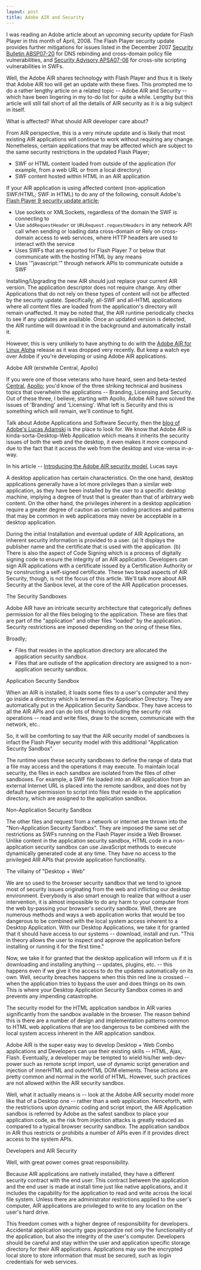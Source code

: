 ```yaml
---
layout: post
title: Adobe AIR and Security
---
```


I was reading an Adobe article about an upcoming security update for Flash Player in this month of April, 2008. The Flash Player security update provides further mitigations for issues listed in the December 2007 <a href="http://www.adobe.com/support/security/bulletins/apsb07-20.html">Security Bulletin ABSP07-20</a> for DNS rebinding and cross-domain policy file vulnerabilities, and <a href="http://www.adobe.com/support/security/advisories/apsa07-06.html">Security Advisory APSA07-06</a> for cross-site scripting vulnerabilities in SWFs.

Well, the Adobe AIR shares technology with Flash Player and thus it is likely that Adobe AIR too will get an update with these fixes. This prompted me to do a rather lengthy article on a related topic -- Adobe AIR and Security -- which have been lingering in my to-do list for quite a while. Lengthy but this article will still fall short of all the details of AIR security as it is a big subject in itself.

What is affected? What should AIR developer care about?

From AIR perspective, this is a very minute update and is likely that most existing AIR applications will continue to work without requiring any change. Nonetheless, certain applications that may be affected which are subject to the same security restrictions in the updated Flash Player;

* SWF or HTML content loaded from outside of the application (for example, from a web URL or from a local directory)
* SWF content hosted within HTML in an AIR application

If your AIR application is using affected content (non-application SWF/HTML; SWF in HTML) to do any of the following, consult Adobe's <a href="http://www.adobe.com/devnet/flashplayer/articles/flash_player9_security_update.html">Flash Player 9 security update article</a>;

* Use sockets or XMLSockets, regardless of the domain the SWF is connecting to
* Use `addRequestHeader` or `URLRequest.requestHeaders` in any network API call when sending or loading data cross-domain or Rely on cross-domain access to web services, where HTTP headers are used to interact with the service
* Uses SWFs that are exported for Flash Player 7 or below that communicate with the hosting HTML by any means
* Uses '"javascript:'" through network APIs to communicate outside a SWF

Installing/Upgrading the new AIR should just replace your current AIR version. The application descriptor does not require change. Any other Applications that do not rely on these types of content will not be affected by the security update. Specifically, all-SWF and all-HTML applications where all content files are loaded from the application's directory will remain unaffected. It may be noted that, the AIR runtime periodically checks to see if any updates are available. Once an updated version is detected, the AIR runtime will download it in the background and automatically install it.

However, this is very unlikely to have anything to do with the <a href="/2008/adobe-air-ready-for-linux/">Adobe AIR for Linux Alpha</a> release as it was dropped very recently. But keep a watch eye over Adobe if you're developing or using Adobe AIR applications.

Adobe AIR (erstwhile Central, Apollo)

If you were one of those veterans who have heard, seen and beta-tested <a href="/2003/macromedia-central-10/">Central</a>, <a href="/2007/apollo/">Apollo</a>; you'd know of the three striking technical and business topics that overwhelm the applications -- Branding, Licensing and Security. Out of these three, I believe, starting with Apollo, Adobe AIR have solved the issues of 'Branding' and 'Licensing'. What left is Security and this is something which will remain, we'll continue to fight.

Talk about Adobe Applications and Software Security, then the <a href="http://blogs.adobe.com/stateofsecurity/">blog of Adobe's Lucas Adamski</a> is the place to look for. We know that Adobe AIR is kinda-sorta-Desktop-Web Application which means it inherits the security issues of both the web and the desktop, it even makes it more compound due to the fact that it access the web from the desktop and vice-versa in-a-way. 

In his article -- <a href="http://www.adobe.com/devnet/air/articles/introduction_to_air_security.html">Introducing the Adobe AIR security model</a>, Lucas says

A desktop application has certain characteristics. On the one hand, desktop applications generally have a lot more privileges than a similar web application, as they have been installed by the user to a specific desktop machine, implying a degree of trust that is greater than that of arbitrary web content. On the other hand, the privileges inherent in a desktop application require a greater degree of caution as certain coding practices and patterns that may be common in web applications may never be acceptable in a desktop application.

During the initial Installation and eventual update of AIR Applications, an inherent security information is provided to a user. (a) It displays the publisher name and the certificate that is used with the application. (b) There is also the aspect of Code Signing which is a process of digitally signing code to ensure the integrity of an AIR application. Developers can sign AIR applications with a certificate issued by a Certification Authority or by constructing a self-signed certificate. These two broad aspects of AIR Security, though, is not the focus of this article. We'll talk more about AIR Security at the Sanbox level, at the core of the AIR Application processes.

The Security Sandboxes

Adobe AIR have an intricate security architecture that categorically defines permission for all the files beloging to the application. These are files that are part of the "application" and other files "loaded" by the application. Security restrictions are imposed depending on the oring of these files.

Broadly;

* Files that resides in the application directory are allocated the application security sandbox.
* Files that are outisde of the application directory are assigned to a non-application security sandbox.

Application Security Sandbox

When an AIR is installed, it loads some files to a user's computer and they go inside a directory which is termed as the Application Directory. They are automatically put in the Application Security Sandbox. They have access to all the AIR APIs and can do lots of things including the security risk operations -- read and write files, draw to the screen, communicate with the network, etc..

So, it will be comforting to say that the AIR security model of sandboxes is infact the Flash Player security model with this additional "Application Security Sandbox".

The runtime uses these security sandboxes to define the range of data that a file may access and the operations it may execute. To maintain local security, the files in each sandbox are isolated from the files of other sandboxes. For example, a SWF file loaded into an AIR application from an external Internet URL is placed into the remote sandbox, and does not by default have permission to script into files that reside in the application directory, which are assigned to the application sandbox.

Non-Application Security Sandbox

The other files and request from a network or internet are thrown into the "Non-Application Security Sandbox". They are imposed the same set of restrictions as SWFs running on the Flash Player inside a Web Browser. Unlike content in the application security sandbox, HTML code in a non-application security sandbox can use JavaScript methods to execute dynamically generated code at any time. They have no access to the privileged AIR APIs that provide application functionality.

The villainy of "Desktop + Web"

We are so used to the browser security sandbox that we tend to ignore most of security issues originating from the web and inflicting our desktop environment. Everybody is also smart enough to realize that without a user intervention, it is almost impossible to do any harm to your computer from the web by-passing your browser's security sandbox. Well, there are numerous methods and ways a web application works that would be too dangerous to be combined with the local system access inherent to a Desktop Application. With our Desktop Applications, we take it for granted that it should have access to our systems -- download, install and run. "This in theory allows the user to inspect and approve the application before installing or running it for the first time."

Now, we take it for granted that the desktop application will inform us if it is downloading and installing anything -- updates, plugins, etc. -- this happens even if we give it the access to do the updates automatically on its own. Well, security breaches happens when this thin red line is crossed -- when the application tries to bypass the user and does things on its own. This is where your Desktop Application Security Sandbox comes in and prevents any impending catastrophe.

The security model for the HTML application sandbox in AIR varies significantly from the sandbox available in the browser. The reason behind this is there are a number of design and implementation patterns common to HTML web applications that are too dangerous to be combined with the local system access inherent in the AIR application sandbox.

Adobe AIR is the super easy way to develop Desktop + Web Combo applications and Developers can use their existing skills -- HTML, Ajax, Flash. Eventually, a developer may be tempted to wield his/her web-dev-power such as remote script import, use of dynamic script generation and injection of innerHTML and outerHTML DOM elements. These actions are pretty common and normal in the world of HTML. However, such practices are not allowed within the AIR security sandbox.

Well, what it actually means is -- look at the Adobe AIR security model more like that of a Desktop one -- rather than a web application. Henceforth, with the restrictions upon dynamic coding and script import, the AIR Application sandbox is referred by Adobe as the safest sandbox to place your application code, as the risk from injection attacks is greatly reduced as compared to a typical browser security sandbox. The application sandbox in AIR thus restricts or prohibits a number of APIs even if it provides direct access to the system APIs.

Developers and AIR Security

Well, with great power comes great responsibility.

Because AIR applications are natively installed, they have a different security contract with the end user. This contract between the application and the end user is made at install time just like native applications, and it includes the capability for the application to read and write across the local file system. Unless there are administrator restrictions applied to the user's computer, AIR applications are privileged to write to any location on the user's hard drive.

This freedom comes with a higher degree of responsibility for developers. Accidental application security gaps jeopardize not only the functionality of the application, but also the integrity of the user's computer. Developers should be careful and stay within the user and application specific storage directory for their AIR applications. Applications may use the encrypted local store to store information that must be secured, such as login credentials for web services.